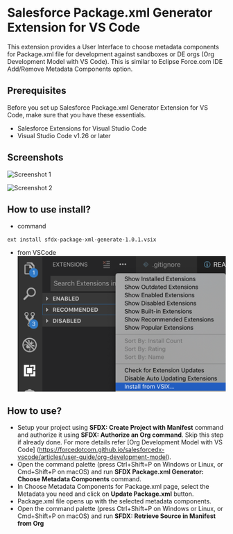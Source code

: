 # Salesforce Package.xml Generator Extension for VS Code

This extension provides a User Interface to choose metadata components for Package.xml file for development against sandboxes or DE orgs (Org Development Model with VS Code). This is similar to Eclipse Force.com IDE Add/Remove Metadata Components option.

## Prerequisites
Before you set up Salesforce Package.xml Generator Extension for VS Code, make sure that you have these essentials.

- Salesforce Extensions for Visual Studio Code
- Visual Studio Code v1.26 or later

## Screenshots
![Screenshot 1](sfdx-gen-pack1.png)

![Screenshot 2](sfdx-gen-pack2.png)

## How to use install?

- command
```shell
ext install sfdx-package-xml-generate-1.0.1.vsix
```
- from VSCode
![Install 1](installers/install-vsix.png)

## How to use?
- Setup your project using **SFDX: Create Project with Manifest** command and authorize it using **SFDX: Authorize an Org command**. Skip this step if already done.
For more details refer [Org Development Model with VS Code] (https://forcedotcom.github.io/salesforcedx-vscode/articles/user-guide/org-development-model). 
- Open the command palette (press Ctrl+Shift+P on Windows or Linux, or Cmd+Shift+P on macOS) and run **SFDX Package.xml Generator: Choose Metadata Components** command.
- In Choose Metadata Components for Package.xml page, select the Metadata you need and click on **Update Package.xml** button.
- Package.xml file opens up with the selected metadata components.
- Open the command palette (press Ctrl+Shift+P on Windows or Linux, or Cmd+Shift+P on macOS) and run **SFDX: Retrieve Source in Manifest from Org**
